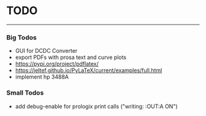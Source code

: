 

# TODO

---


### Big Todos

- GUI for DCDC Converter
- export PDFs with prosa text and curve plots 
- https://pypi.org/project/pdflatex/
- https://jeltef.github.io/PyLaTeX/current/examples/full.html
- implement hp 3488A

### Small Todos

- add debug-enable for prologix print calls ("writing: :OUT:A ON")
